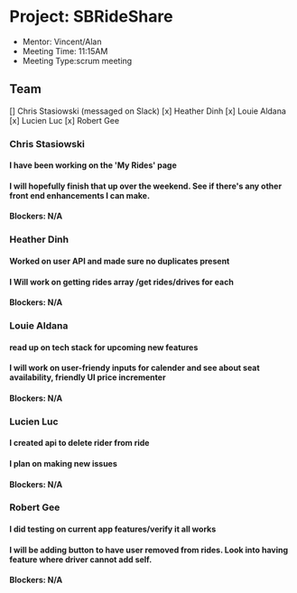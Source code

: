 # Project: SBRideShare
* Mentor: Vincent/Alan
* Meeting Time: 11:15AM
* Meeting Type:scrum meeting

## Team
[] Chris Stasiowski (messaged on Slack)
[x] Heather Dinh
[x] Louie Aldana
[x] Lucien Luc
[x] Robert Gee

### Chris Stasiowski

#### I have been working on the 'My Rides' page

#### I will hopefully finish that up over the weekend. See if there's any other front end enhancements I can make.

#### Blockers: N/A


### Heather Dinh

#### Worked on user API and made sure no duplicates present

#### I Will work on getting rides array /get rides/drives for each

#### Blockers: N/A


### Louie Aldana

#### read up on tech stack for upcoming new features

#### I will work on user-friendy inputs for calender and see about seat availability, friendly UI price incrementer

#### Blockers: N/A


### Lucien Luc

#### I created api to delete rider from ride

#### I plan on making new issues

#### Blockers: N/A


### Robert Gee

#### I did testing on current app features/verify it all works

#### I will be adding button to have user removed from rides. Look into having feature where driver cannot add self.

#### Blockers: N/A